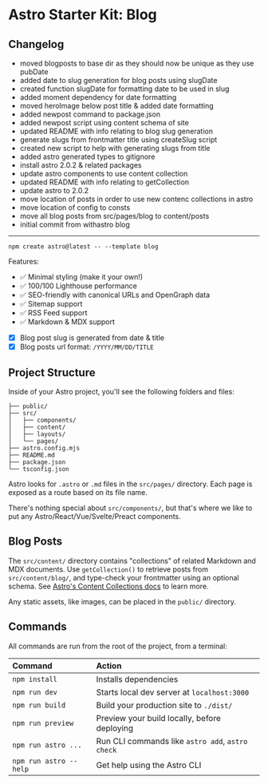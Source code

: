 # Astro Starter Kit: Blog

## Changelog

* moved blogposts to base dir as they should now be unique as they use pubDate
* added date to slug generation for blog posts using slugDate
* created function slugDate for formatting date to be used in slug
* added moment dependency for date formatting
* moved heroImage below post title & added date formatting
* added newpost command to package.json
* added newpost script using content schema of site
* updated README with info relating to blog slug generation
* generate slugs from frontmatter title using createSlug script
* created new script to help with generating slugs from title
* added astro generated types to gitignore
* install astro 2.0.2 & related packages
* update astro components to use content collection
* updated README with info relating to getCollection
* update astro to 2.0.2
* move location of posts in order to use new contenc collections in astro
* move location of config to consts
* move all blog posts from src/pages/blog to content/posts
* initial commit from withastro blog

---

```
npm create astro@latest -- --template blog
```
Features:

- ✅ Minimal styling (make it your own!)
- ✅ 100/100 Lighthouse performance
- ✅ SEO-friendly with canonical URLs and OpenGraph data
- ✅ Sitemap support
- ✅ RSS Feed support
- ✅ Markdown & MDX support

- [x] Blog post slug is generated from date & title
- [x] Blog posts url format: `/YYYY/MM/DD/TITLE`

## Project Structure

Inside of your Astro project, you'll see the following folders and files:

```
├── public/
├── src/
│   ├── components/
│   ├── content/
│   ├── layouts/
│   └── pages/
├── astro.config.mjs
├── README.md
├── package.json
└── tsconfig.json
```

Astro looks for `.astro` or `.md` files in the `src/pages/` directory. Each page is exposed as a route based on its file name.

There's nothing special about `src/components/`, but that's where we like to put any Astro/React/Vue/Svelte/Preact components.

## Blog Posts

The `src/content/` directory contains "collections" of related Markdown and MDX documents. Use `getCollection()` to retrieve posts from `src/content/blog/`, and type-check your frontmatter using an optional schema. See [Astro's Content Collections docs](https://docs.astro.build/en/guides/content-collections/) to learn more.

Any static assets, like images, can be placed in the `public/` directory.

## Commands

All commands are run from the root of the project, from a terminal:

| Command                | Action                                           |
| :--------------------- | :----------------------------------------------- |
| `npm install`          | Installs dependencies                            |
| `npm run dev`          | Starts local dev server at `localhost:3000`      |
| `npm run build`        | Build your production site to `./dist/`          |
| `npm run preview`      | Preview your build locally, before deploying     |
| `npm run astro ...`    | Run CLI commands like `astro add`, `astro check` |
| `npm run astro --help` | Get help using the Astro CLI                     |

